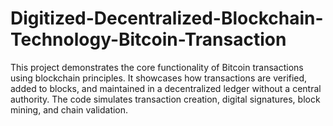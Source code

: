 # Digitized-Decentralized-Blockchain-Technology-Bitcoin-Transaction
This project demonstrates the core functionality of Bitcoin transactions using blockchain principles. It showcases how transactions are verified, added to blocks, and maintained in a decentralized ledger without a central authority. The code simulates transaction creation, digital signatures, block mining, and chain validation.
